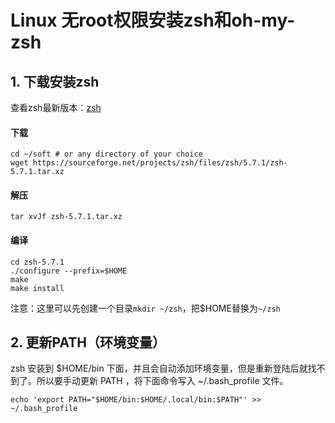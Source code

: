 # Linux 无root权限安装zsh和oh-my-zsh

## 1. 下载安装zsh
查看zsh最新版本：[zsh](http://zsh.sourceforge.net/Arc/source.html)

#### 下载
```
cd ~/soft # or any directory of your choice
wget https://sourceforge.net/projects/zsh/files/zsh/5.7.1/zsh-5.7.1.tar.xz
```
#### 解压
```
tar xvJf zsh-5.7.1.tar.xz
```
#### 编译
```
cd zsh-5.7.1
./configure --prefix=$HOME
make
make install
```
注意：这里可以先创建一个目录```mkdir ~/zsh```，把$HOME替换为```~/zsh```

## 2. 更新PATH（环境变量）
zsh 安装到 $HOME/bin 下面，并且会自动添加环境变量，但是重新登陆后就找不到了。所以要手动更新 PATH ，将下面命令写入 ~/.bash_profile 文件。
```
echo 'export PATH="$HOME/bin:$HOME/.local/bin:$PATH"' >> ~/.bash_profile
```
